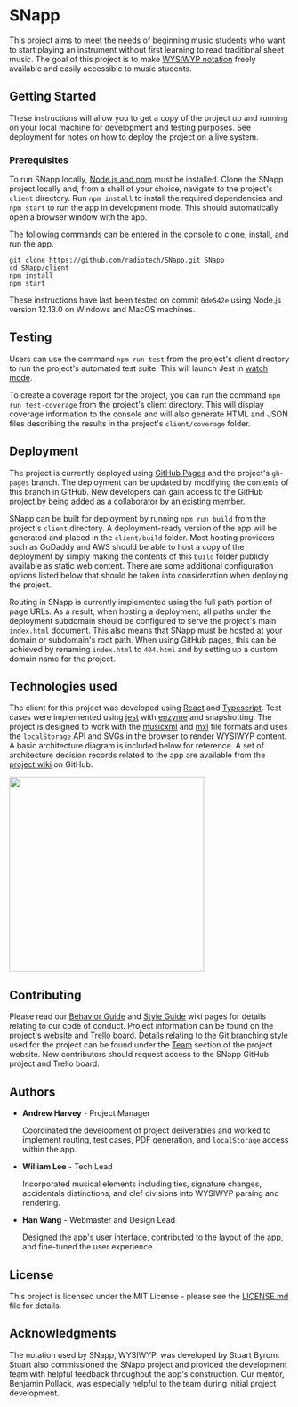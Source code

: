 # SNapp

This project aims to meet the needs of beginning music students who want to start playing an instrument without first learning to read traditional sheet music. The goal of this project is to make [WYSIWYP notation](http://comp523k.web.unc.edu/project/) freely available and easily accessible to music students.

## Getting Started

These instructions will allow you to get a copy of the project up and running on your local machine for development and testing purposes. See deployment for notes on how to deploy the project on a live system.

### Prerequisites

To run SNapp locally, [Node.js and npm](https://nodejs.org/en/download/) must be installed. Clone the SNapp project locally and, from a shell of your choice, navigate to the project's `client` directory. Run `npm install` to install the required dependencies and `npm start` to run the app in development mode. This should automatically open a browser window with the app.

The following commands can be entered in the console to clone, install, and run the app.
```
git clone https://github.com/radiotech/SNapp.git SNapp
cd SNapp/client
npm install
npm start
```

These instructions have last been tested on commit `0de542e` using Node.js version 12.13.0 on Windows and MacOS machines.

## Testing
Users can use the command `npm run test` from the project's client directory to run the project's automated test suite. This will launch Jest in [watch mode](https://create-react-app.dev/docs/running-tests/#command-line-interface).

To create a coverage report for the project, you can run the command `npm run test-coverage` from the project's client directory. This will display coverage information to the console and will also generate HTML and JSON files describing the results in the project's `client/coverage` folder. 

## Deployment
The project is currently deployed using [GitHub Pages](https://pages.github.com/) and the project's `gh-pages` branch. The deployment can be updated by modifying the contents of this branch in GitHub. New developers can gain access to the GitHub project by being added as a collaborator by an existing member.

SNapp can be built for deployment by running `npm run build` from the project's `client` directory. A deployment-ready version of the app will be generated and placed in the `client/build` folder. Most hosting providers such as GoDaddy and AWS should be able to host a copy of the deployment by simply making the contents of this `build` folder publicly available as static web content. There are some additional configuration options listed below that should be taken into consideration when deploying the project.

Routing in SNapp is currently implemented using the full path portion of page URLs. As a result, when hosting a deployment, all paths under the deployment subdomain should be configured to serve the project's main `index.html` document. This also means that SNapp must be hosted at your domain or subdomain's root path. When using GitHub pages, this can be achieved by renaming `index.html` to `404.html` and by setting up a custom domain name for the project.

## Technologies used
The client for this project was developed using [React](https://reactjs.org/) and [Typescript](https://www.typescriptlang.org/). Test cases were implemented using [jest](https://jestjs.io/) with [enzyme](https://airbnb.io/enzyme/) and snapshotting. The project is designed to work with the [musicxml](https://www.musicxml.com/) and [mxl](https://www.musicxml.com/tutorial/compressed-mxl-files/) file formats and uses the `localStorage` API and SVGs in the browser to render WYSIWYP content. A basic architecture diagram is included below for reference. A set of architecture decision records related to the app are available from the [project wiki]() on GitHub.

<img src="http://comp523k.web.unc.edu/files/2019/10/Architecture-Diagram.png" width="350"></img>

## Contributing

Please read our [Behavior Guide](https://github.com/radiotech/SNapp/wiki/Behavior-Guide) and [Style Guide](https://github.com/radiotech/SNapp/wiki/Style-Guide) wiki pages for details relating to our code of conduct. Project information can be found on the project's [website](http://comp523k.web.unc.edu/) and [Trello board](https://trello.com/b/bnkZcxZr/snapp-comp-523-group-k). Details relating to the Git branching style used for the project can be found under the [Team](http://comp523k.web.unc.edu/team/) section of the project website. New contributors should request access to the SNapp GitHub project and Trello board.

## Authors

* **Andrew Harvey** - Project Manager

    Coordinated the development of project deliverables and worked to implement routing, test cases, PDF generation, and `localStorage` access within the app.

* **William Lee** - Tech Lead

    Incorporated musical elements including ties, signature changes, accidentals distinctions, and clef divisions into WYSIWYP parsing and rendering.

* **Han Wang** - Webmaster and Design Lead

    Designed the app's user interface, contributed to the layout of the app, and fine-tuned the user experience.

## License

This project is licensed under the MIT License - please see the [LICENSE.md](LICENSE.md) file for details.

## Acknowledgments

The notation used by SNapp, WYSIWYP, was developed by Stuart Byrom. Stuart also commissioned the SNapp project and provided the development team with helpful feedback throughout the app's construction. Our mentor, Benjamin Pollack, was especially helpful to the team during initial project development. 
